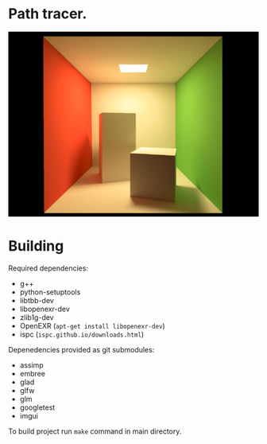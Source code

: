 
# Path tracer.

![Cornelbox](https://github.com/ciechowoj/master/blob/master/splashscreen.png)

# Building

Required dependencies:
* g++
* python-setuptools
* libtbb-dev
* libopenexr-dev
* zlib1g-dev
* OpenEXR (`apt-get install libopenexr-dev`)
* ispc (`ispc.github.io/downloads.html`)

Depenedencies provided as git submodules:
* assimp
* embree
* glad
* glfw
* glm
* googletest
* imgui

To build project run `make` command in main directory.
